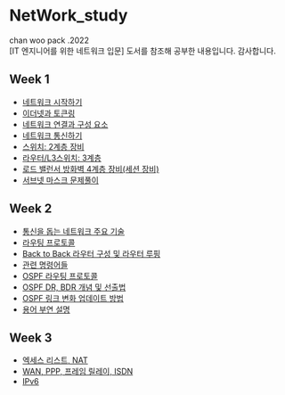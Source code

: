 # NetWork_study
chan woo pack .2022 
<br>
[IT 엔지니어를 위한 네트워크 입문] 도서를 참조해 공부한 내용입니다. 감사합니다.

## Week 1 

- [네트워크 시작하기](https://github.com/chanW-pack/NetWork_study/blob/main/Week%201/1_1%20%EB%84%A4%ED%8A%B8%EC%9B%8C%ED%81%AC%20%EC%8B%9C%EC%9E%91%ED%95%98%EA%B8%B0.md) 
- [이더넷과 토큰링](https://github.com/chanW-pack/NetWork_study/blob/main/Week%201/1_2%20%EC%9D%B4%EB%8D%94%EB%84%B7%EA%B3%BC%20%ED%86%A0%ED%81%B0%EB%A7%81.md) 
- [네트워크 연결과 구성 요소](https://github.com/chanW-pack/NetWork_study/blob/main/Week%201/1_3%20%EB%84%A4%ED%8A%B8%EC%9B%8C%ED%81%AC%20%EC%97%B0%EA%B2%B0%EA%B3%BC%20%EA%B5%AC%EC%84%B1%20%EC%9A%94%EC%86%8C.md) 
- [네트워크 통신하기](https://github.com/chanW-pack/NetWork_study/blob/main/Week%201/1_4%20%EB%84%A4%ED%8A%B8%EC%9B%8C%ED%81%AC%20%ED%86%B5%EC%8B%A0%ED%95%98%EA%B8%B0.md) 
- [스위치: 2계층 장비](https://github.com/chanW-pack/NetWork_study/blob/main/Week%201/1_5%20%EC%8A%A4%EC%9C%84%EC%B9%98_2%EA%B3%84%EC%B8%B5%20%EC%9E%A5%EB%B9%84.md) 
- [라우터/L3스위치: 3계층](https://github.com/chanW-pack/NetWork_study/blob/main/Week%201/1_6%20%EB%9D%BC%EC%9A%B0%ED%84%B0_L3%20%EC%8A%A4%EC%9C%84%EC%B9%98_3%EA%B3%84%EC%B8%B5%20%EC%9E%A5%EB%B9%84.md) 
- [로드 밸런서 방화벽 4계층 장비(세션 장비)](https://github.com/chanW-pack/NetWork_study/blob/main/Week%201/1_7%20%EB%A1%9C%EB%93%9C%20%EB%B0%B8%EB%9F%B0%EC%84%9C%20%EB%B0%A9%ED%99%94%EB%B2%BD%204%EA%B3%84%EC%B8%B5%20%EC%9E%A5%EB%B9%84(%EC%84%B8%EC%85%98%20%EC%9E%A5%EB%B9%84).md) 
- [서브넷 마스크 문제풀이](https://github.com/chanW-pack/NetWork_study/blob/main/Week%201/%EC%84%9C%EB%B8%8C%EB%84%B7%20%EB%A7%88%EC%8A%A4%ED%81%AC%20%EB%AC%B8%EC%A0%9C%ED%92%80%EC%9D%B4.md) 

## Week 2

- [통신을 돕는 네트워크 주요 기술](https://github.com/chanW-pack/NetWork_study/blob/main/Week%202/2_1%20%ED%86%B5%EC%8B%A0%EC%9D%84%20%EB%8F%95%EB%8A%94%20%EB%84%A4%ED%8A%B8%EC%9B%8C%ED%81%AC%20%EC%A3%BC%EC%9A%94%20%EA%B8%B0%EC%88%A0.md) 
- [라우팅 프로토콜](https://github.com/chanW-pack/NetWork_study/blob/main/Week%202/2_2%20%EB%9D%BC%EC%9A%B0%ED%8C%85%20%ED%94%84%EB%A1%9C%ED%86%A0%EC%BD%9C.md) 
- [Back to Back 라우터 구성 및 라우터 루핑](https://github.com/chanW-pack/NetWork_study/blob/main/Week%202/2_3%20Back%20to%20Back%20%EB%9D%BC%EC%9A%B0%ED%84%B0%20%EA%B5%AC%EC%84%B1%20%EB%B0%8F%20%EB%9D%BC%EC%9A%B0%ED%84%B0%20%EB%A3%A8%ED%95%91.md) 
- [관련 명령어들](https://github.com/chanW-pack/NetWork_study/blob/main/Week%202/2_4%20%EA%B4%80%EB%A0%A8%20%EB%AA%85%EB%A0%B9%EC%96%B4%EB%93%A4.md) 
- [OSPF 라우팅 프로토콜](https://github.com/chanW-pack/NetWork_study/blob/main/Week%202/2_5%20OSPF%20%EB%9D%BC%EC%9A%B0%ED%8C%85%20%ED%94%84%EB%A1%9C%ED%86%A0%EC%BD%9C.md) 
- [OSPF DR, BDR 개념 및 선출법](https://github.com/chanW-pack/NetWork_study/blob/main/Week%202/OSPF%20DR%2C%20BDR%20%EA%B0%9C%EB%85%90%20%EB%B0%8F%20%EC%84%A0%EC%B6%9C%EB%B2%95.md) 
- [OSPF 링크 변화 업데이트 방법](https://github.com/chanW-pack/NetWork_study/blob/main/Week%202/OSPF%20%EB%A7%81%ED%81%AC%20%EB%B3%80%ED%99%94%20%EC%97%85%EB%8D%B0%EC%9D%B4%ED%8A%B8%20%EB%B0%A9%EB%B2%95.md)
- [용어 부연 설명](https://github.com/chanW-pack/NetWork_study/blob/main/Week%202/%EC%9A%A9%EC%96%B4%20%EB%B6%80%EC%97%B0%20%EC%84%A4%EB%AA%85.md)

## Week 3

- [엑세스 리스트, NAT](https://github.com/chanW-pack/NetWork_study/blob/main/Week%203/3_1%20%EC%97%91%EC%84%B8%EC%8A%A4%20%EB%A6%AC%EC%8A%A4%ED%8A%B8%2C%20NAT.md) 
- [WAN, PPP, 프레임 릴레이, ISDN](https://github.com/chanW-pack/NetWork_study/blob/main/Week%203/3_2%20WAN%2C%20PPP%2C%20%ED%94%84%EB%A0%88%EC%9E%84%20%EB%A6%B4%EB%A0%88%EC%9D%B4%2C%20ISDN.md)
- [IPv6](https://github.com/chanW-pack/NetWork_study/blob/main/Week%203/3_3%20IPv6.md)



